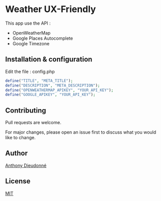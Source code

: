 # Weather UX-Friendly

This app use the API : 
* OpenWeatherMap
* Google Places Autocomplete
* Google Timezone

## Installation & configuration

Edit the file : config.php

```php
define("TITLE", "META_TITLE");
define("DESCRIPTION", "META_DESCRIPTION");
define("OPENWEATHERMAP_APIKEY", "YOUR_API_KEY");
define("GOOGLE_APIKEY", "YOUR_API_KEY");
```

## Contributing
Pull requests are welcome.

For major changes, please open an issue first to discuss what you would like to change.

## Author
[Anthony Dieudonné](https://anthony-dieudo.fr)

## License
[MIT](https://choosealicense.com/licenses/mit/)